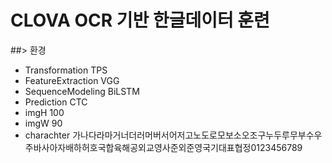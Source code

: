 # CLOVA OCR 기반 한글데이터 훈련

##> 환경
 * Transformation TPS
 * FeatureExtraction VGG
 * SequenceModeling BiLSTM
 * Prediction CTC
 * imgH 100
 * imgW 90
 * charachter 가나다라마거너더러머버서어저고노도로모보소오조구누두루무부수우주바사아자배하허호국합육해공외교영사준외준영국기대표협정0123456789
